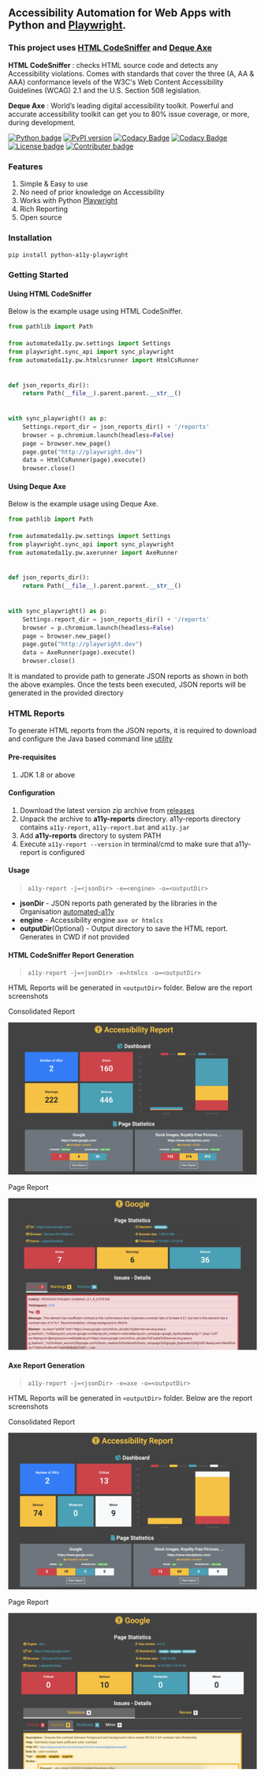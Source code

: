 ## Accessibility Automation for Web Apps with Python and [Playwright](https://playwright.dev/).

### This project uses [HTML CodeSniffer](https://squizlabs.github.io/HTML_CodeSniffer/) and [Deque Axe](https://www.deque.com/)

**HTML CodeSniffer** : checks HTML source code and detects any Accessibility violations. Comes with standards that cover
the three (A, AA & AAA) conformance levels of the W3C's Web Content Accessibility Guidelines (WCAG) 2.1 and the U.S.
Section 508 legislation.

**Deque Axe** : World’s leading digital accessibility toolkit. Powerful and accurate accessibility toolkit can get you
to 80% issue coverage, or more, during development.

[![Python badge](https://img.shields.io/badge/python-3.10-green.svg)](https://www.python.org/downloads/)
[![PyPI version](https://img.shields.io/pypi/v/python-a11y-playwright)](https://pypi.org/project/python-a11y-playwright/)
[![Codacy Badge](https://app.codacy.com/project/badge/Grade/52674c845fa54bc5afafd9b4ce960503)](https://www.codacy.com/gh/automated-a11y/python-a11y-playwright/dashboard?utm_source=github.com&amp;utm_medium=referral&amp;utm_content=automated-a11y/python-a11y-playwright&amp;utm_campaign=Badge_Grade)
[![Codacy Badge](https://app.codacy.com/project/badge/Coverage/52674c845fa54bc5afafd9b4ce960503)](https://www.codacy.com/gh/automated-a11y/python-a11y-playwright/dashboard?utm_source=github.com&utm_medium=referral&utm_content=automated-a11y/python-a11y-playwright&utm_campaign=Badge_Coverage)
[![License badge](https://img.shields.io/badge/license-MIT-blue.svg)](https://opensource.org/licenses/MIT)
[![Contributer badge](https://img.shields.io/github/contributors/automated-a11y/java-a11y-playwright.svg)](https://github.com/automated-a11y/java-a11y-playwright/graphs/contributors)

### Features

1. Simple & Easy to use
2. No need of prior knowledge on Accessibility
3. Works with Python [Playwright](https://playwright.dev/)
4. Rich Reporting
5. Open source

### Installation
```
pip install python-a11y-playwright
```
### Getting Started

#### Using HTML CodeSniffer

Below is the example usage using HTML CodeSniffer.

```python
from pathlib import Path

from automateda11y.pw.settings import Settings
from playwright.sync_api import sync_playwright
from automateda11y.pw.htmlcsrunner import HtmlCsRunner


def json_reports_dir():
    return Path(__file__).parent.parent.__str__()


with sync_playwright() as p:
    Settings.report_dir = json_reports_dir() + '/reports'
    browser = p.chromium.launch(headless=False)
    page = browser.new_page()
    page.goto("http://playwright.dev")
    data = HtmlCsRunner(page).execute()
    browser.close()
```

#### Using Deque Axe

Below is the example usage using Deque Axe.

```python
from pathlib import Path

from automateda11y.pw.settings import Settings
from playwright.sync_api import sync_playwright
from automateda11y.pw.axerunner import AxeRunner


def json_reports_dir():
    return Path(__file__).parent.parent.__str__()


with sync_playwright() as p:
    Settings.report_dir = json_reports_dir() + '/reports'
    browser = p.chromium.launch(headless=False)
    page = browser.new_page()
    page.goto("http://playwright.dev")
    data = AxeRunner(page).execute()
    browser.close()
```
It is mandated to provide path to generate JSON reports as shown in both the above examples. Once the tests been executed, JSON reports will be generated in the provided directory

### HTML Reports
To generate HTML reports from the JSON reports, it is required to download and configure the Java based command line [utility](https://github.com/automated-a11y/automated-a11y-reporter)

#### Pre-requisites
1. JDK 1.8 or above

#### Configuration
1. Download the latest version zip archive from [releases](https://github.com/automated-a11y/automated-a11y-reporter/releases)
2. Unpack the archive to **a11y-reports** directory. a11y-reports directory contains `a11y-report`, `a11y-report.bat` and `a11y.jar`
3. Add **a11y-reports** directory to system PATH
4. Execute `a11y-report --version` in terminal/cmd to make sure that a11y-report is configured

#### Usage
> `a11y-report -j=<jsonDir> -e=<engine> -o=<outputDir>`

* **jsonDir** - JSON reports path generated by the libraries in the Organisation [automated-a11y](https://github.com/automated-a11y)
* **engine** - Accessibility engine `axe or htmlcs`
* **outputDir**(Optional) - Output directory to save the HTML report. Generates in CWD if not provided

#### HTML CodeSniffer Report Generation
> `a11y-report -j=<jsonDir> -e=htmlcs -o=<outputDir>`

HTML Reports will be generated in `<outputDir>` folder.
Below are the report screenshots

Consolidated Report

![Index](/readme/htmlcs_index.png)

Page Report

![Page](/readme/htmlcs_page.png)

#### Axe Report Generation
> `a11y-report -j=<jsonDir> -e=axe -o=<outputDir>`

HTML Reports will be generated in `<outputDir>` folder.
Below are the report screenshots

Consolidated Report

![Index](/readme/axe_index.png)

Page Report

![Page](/readme/axe_page.png)
